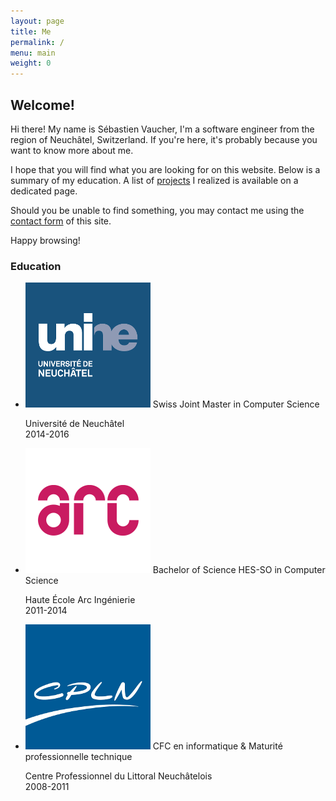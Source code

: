 ```yaml
---
layout: page
title: Me
permalink: /
menu: main
weight: 0
---
```


## Welcome!

Hi there! My name is Sébastien Vaucher, I'm a software engineer from the region of Neuchâtel, Switzerland. If you're here, it's probably because you want to know more about me. 

I hope that you will find what you are looking for on this website. Below is a summary of my education. A list of [projects](/projects.html) I realized is available on a dedicated page.

Should you be unable to find something, you may contact me using the [contact form](/contact.html) of this site.

Happy browsing!

### Education

<ul class="collection">
    <li class="collection-item avatar">
        <img src="images/unine.png" alt="UniNE" class="circle">
        <span class="title">Swiss Joint Master in Computer Science</span>
        <p>Université de Neuchâtel<br/>2014-2016</p>
        <a href="http://mcs.unibnf.ch/" class="secondary-content"><i class="mdi mdi-launch"></i></a>
    </li>
    <li class="collection-item avatar">
        <img src="images/arc.png" alt="Arc" class="circle">
        <span class="title">Bachelor of Science HES-SO in Computer Science</span>
        <p>Haute École Arc Ingénierie<br/>2011-2014</p>
        <a href="http://www.he-arc.ch/ingenierie" class="secondary-content"><i class="mdi mdi-launch"></i></a>
    </li>
    <li class="collection-item avatar">
        <img src="images/cpln.png" alt="CPLN" class="circle">
        <span class="title">CFC en informatique &amp; Maturité professionnelle technique</span>
        <p>Centre Professionnel du Littoral Neuchâtelois<br/>2008-2011</p>
        <a href="http://www.cpln.ch/" class="secondary-content"><i class="mdi mdi-launch"></i></a>
    </li>
</ul>

